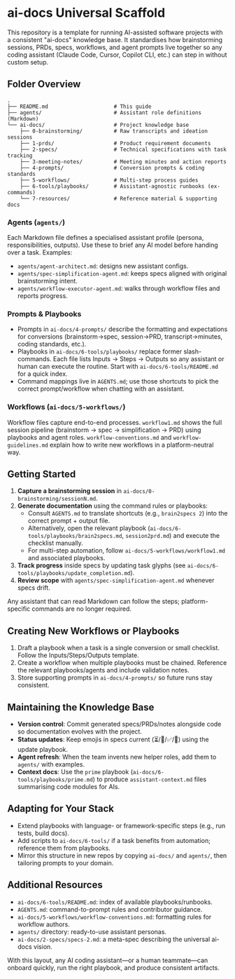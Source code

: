 # ai-docs Universal Scaffold

This repository is a template for running AI-assisted software projects with a consistent "ai-docs" knowledge base. It standardises how brainstorming sessions, PRDs, specs, workflows, and agent prompts live together so any coding assistant (Claude Code, Cursor, Copilot CLI, etc.) can step in without custom setup.

## Folder Overview

```
.
├── README.md                     # This guide
├── agents/                       # Assistant role definitions (Markdown)
└── ai-docs/                      # Project knowledge base
    ├── 0-brainstorming/          # Raw transcripts and ideation sessions
    ├── 1-prds/                   # Product requirement documents
    ├── 2-specs/                  # Technical specifications with task tracking
    ├── 3-meeting-notes/          # Meeting minutes and action reports
    ├── 4-prompts/                # Conversion prompts & coding standards
    ├── 5-workflows/              # Multi-step process guides
    ├── 6-tools/playbooks/        # Assistant-agnostic runbooks (ex-commands)
    └── 7-resources/              # Reference material & supporting docs
```

### Agents (`agents/`)
Each Markdown file defines a specialised assistant profile (persona, responsibilities, outputs). Use these to brief any AI model before handing over a task. Examples:
- `agents/agent-architect.md`: designs new assistant configs.
- `agents/spec-simplification-agent.md`: keeps specs aligned with original brainstorming intent.
- `agents/workflow-executor-agent.md`: walks through workflow files and reports progress.

### Prompts & Playbooks
- Prompts in `ai-docs/4-prompts/` describe the formatting and expectations for conversions (brainstorm→spec, session→PRD, transcript→minutes, coding standards, etc.).
- Playbooks in `ai-docs/6-tools/playbooks/` replace former slash-commands. Each file lists Inputs → Steps → Outputs so any assistant or human can execute the routine. Start with `ai-docs/6-tools/README.md` for a quick index.
- Command mappings live in `AGENTS.md`; use those shortcuts to pick the correct prompt/workflow when chatting with an assistant.

### Workflows (`ai-docs/5-workflows/`)
Workflow files capture end-to-end processes. `workflow1.md` shows the full session pipeline (brainstorm → spec → simplification → PRD) using playbooks and agent roles. `workflow-conventions.md` and `workflow-guidelines.md` explain how to write new workflows in a platform-neutral way.

## Getting Started

1. **Capture a brainstorming session** in `ai-docs/0-brainstorming/sessionN.md`.
2. **Generate documentation** using the command rules or playbooks:
   - Consult `AGENTS.md` to translate shortcuts (e.g., `brain2specs 2`) into the correct prompt + output file.
   - Alternatively, open the relevant playbook (`ai-docs/6-tools/playbooks/brain2specs.md`, `session2prd.md`) and execute the checklist manually.
   - For multi-step automation, follow `ai-docs/5-workflows/workflow1.md` and associated playbooks.
3. **Track progress** inside specs by updating task glyphs (see `ai-docs/6-tools/playbooks/update_completion.md`).
4. **Review scope** with `agents/spec-simplification-agent.md` whenever specs drift.

Any assistant that can read Markdown can follow the steps; platform-specific commands are no longer required.

## Creating New Workflows or Playbooks

1. Draft a playbook when a task is a single conversion or small checklist. Follow the Inputs/Steps/Outputs template.
2. Create a workflow when multiple playbooks must be chained. Reference the relevant playbooks/agents and include validation notes.
3. Store supporting prompts in `ai-docs/4-prompts/` so future runs stay consistent.

## Maintaining the Knowledge Base

- **Version control**: Commit generated specs/PRDs/notes alongside code so documentation evolves with the project.
- **Status updates**: Keep emojis in specs current (⏳/🔄/✅/🚧) using the update playbook.
- **Agent refresh**: When the team invents new helper roles, add them to `agents/` with examples.
- **Context docs**: Use the `prime` playbook (`ai-docs/6-tools/playbooks/prime.md`) to produce `assistant-context.md` files summarising code modules for AIs.

## Adapting for Your Stack

- Extend playbooks with language- or framework-specific steps (e.g., run tests, build docs).
- Add scripts to `ai-docs/6-tools/` if a task benefits from automation; reference them from playbooks.
- Mirror this structure in new repos by copying `ai-docs/` and `agents/`, then tailoring prompts to your domain.

## Additional Resources

- `ai-docs/6-tools/README.md`: index of available playbooks/runbooks.
- `AGENTS.md`: command-to-prompt rules and contributor guidance.
- `ai-docs/5-workflows/workflow-conventions.md`: formatting rules for workflow authors.
- `agents/` directory: ready-to-use assistant personas.
- `ai-docs/2-specs/specs-2.md`: a meta-spec describing the universal ai-docs vision.

With this layout, any AI coding assistant—or a human teammate—can onboard quickly, run the right playbook, and produce consistent artifacts.

